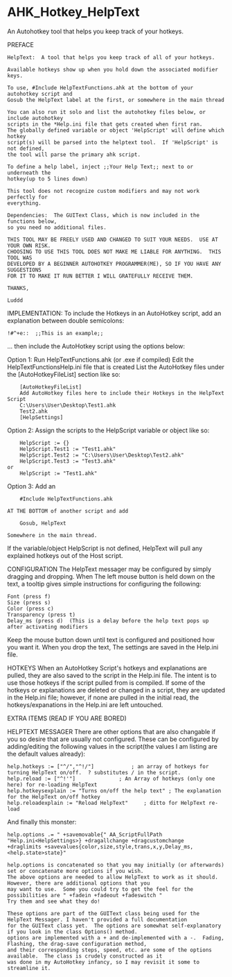 # AHK_Hotkey_HelpText
An Autohotkey tool that helps you keep track of your hotkeys.

PREFACE

	HelpText:  A tool that helps you keep track of all of your hotkeys.
	
	Available hotkeys show up when you hold down the associated modifier keys.
	
	To use, #Include HelpTextFunctions.ahk at the bottom of your autohotkey script and
	Gosub the HelpText label at the first, or somewhere in the main thread
	
	You can also run it solo and list the autohotkey files below, or include autohotkey
	scripts in the *Help.ini file that gets created when first ran.
	The globally defined variable or object 'HelpScript' will define which hotkey 
	script(s) will be parsed into the helptext tool.  If 'HelpScript' is not defined,
	the tool will parse the primary ahk script.
	
	To define a help label, inject ;;Your Help Text;; next to or underneath the
	hotkey(up to 5 lines down)
	
	This tool does not recognize custom modifiers and may not work perfectly for
	everything.
	
	Dependencies:  The GUIText Class, which is now included in the functions below, 
	so you need no additional files.
	
	THIS TOOL MAY BE FREELY USED AND CHANGED TO SUIT YOUR NEEDS.  USE AT YOUR OWN RISK.
	CHOOSING TO USE THIS TOOL DOES NOT MAKE ME LIABLE FOR ANYTHING.  THIS TOOL WAS
	DEVELOPED BY A BEGINNER AUTOHOTKEY PROGRAMMER(ME), SO IF YOU HAVE ANY SUGGESTIONS
	FOR IT TO MAKE IT RUN BETTER I WILL GRATEFULLY RECEIVE THEM.
		
	THANKS,
	
	Luddd
  
  
 
  IMPLEMENTATION:
  To include the Hotkeys in an AutoHotkey script, add an explanation between double semicolons:
  
  	!#^+e::  ;;This is an example;;
  
  ... then include the AutoHotkey script using the options below:
  
  Option 1:
  	Run HelpTextFunctions.ahk (or .exe if compiled)
	Edit the HelpTextFunctionsHelp.ini file that is created
	List the AutoHotkey files under the [AutoHotkeyFileList] section like so:
	
		[AutoHotkeyFileList]
		Add AutoHotkey files here to include their Hotkeys in the HelpText Script
		C:\Users\User\Desktop\Test1.ahk
		Test2.ahk
		[HelpSettings]

Option 2:
	Assign the scripts to the HelpScript variable or object like so:
	
		HelpScript := {}
		HelpScript.Test1 := "Test1.ahk"
		HelpScript.Test2 := "C:\Users\User\Desktop\Test2.ahk"
		HelpScript.Test3 := "Test3.ahk"
	or
		HelpScript := "Test1.ahk"
	
Option 3:
	Add an 
	
		#Include HelpTextFunctions.ahk 
		
	AT THE BOTTOM of another script and add
	
		Gosub, HelpText
		
	Somewhere in the main thread.
	
If the variable/object HelpScript is not defined, HelpText will pull any explained hotkeys out of the
Host script.


CONFIGURATION
The HelpText messager may be configured by simply dragging and dropping.  When The left mouse button is held down
on the text, a tooltip gives simple instructions for configuring the following:

	Font (press f)
	Size (press s)
	Color (press c)
	Transparency (press t)
	Delay_ms (press d)  (This is a delay before the help text pops up after activating modifiers

Keep the mouse button down until text is configured and positioned how you want it.  When you drop the text,
The settings are saved in the Help.ini file.


HOTKEYS
When an AutoHotkey Script's hotkeys and explanations are pulled, they are also saved to the script in the Help.ini file.  The intent
is to use those hotkeys if the script pulled from is compiled.  If some of the hotkeys or explanations are deleted or changed in a
script, they are updated in the Help.ini file; however, if none are pulled in the initial read, the hotkeys/expanations in the
Help.ini are left untouched.



EXTRA ITEMS (READ IF YOU ARE BORED)

HELPTEXT MESSAGER
There are other options that are also changable if you so desire that are usually not configured.  These can be configured by
adding/editing the following values in the script(the values I am listing are the default values already):

	help.hotkeys := ["^/","^!/"]  			; an array of hotkeys for turning HelpText on/off.  ? substitutes / in the script.
	help.reload := ["^!'"] 				; An Array of hotkeys (only one here) for re-loading HelpText
	help.hotkeysexplain := "Turns on/off the help text" ; The explanation for the HelpText on/off hotkey
	help.reloadexplain := "Reload HelpText" 	; ditto for HelpText re-load

And finally this monster:

	help.options .= " +savemovable{" AA_ScriptFullPath "Help.ini<HelpSettings>} +dragallchange +dragcustomchange 
	+draglimits +savevalues{color,size,style,trans,x,y,Delay_ms,<help.state>state}"
	
	help.options is concatenated so that you may initially (or afterwards) set or concatenate more options if you wish.
	The above options are needed to allow HelpText to work as it should.  However, there are additional options that you
	may want to use.  Some you could try to get the feel for the possibilities are " +fadein +fadeout +fadeswitch "
	Try them and see what they do!
	
	These options are part of the GUIText class being used for the HelpText Messager. I haven't provided a full documentation
	for the GUIText class yet.  The options are somewhat self-explanatory if you look in the class Options() method.
	options are implemented with a + and de-implemented with a -.  Fading, Flashing, the drag-save configuration method,
	and their corresponding steps, speed, etc. are some of the options available.  The class is crudely constructed as it
	was done in my AutoHotkey infancy, so I may revisit it some to streamline it.

